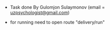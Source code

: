 
* Task done By Gulomjon Sulaymonov (email = uzpsychologist@gmail.com)

* for running need to open route "delivery/run"